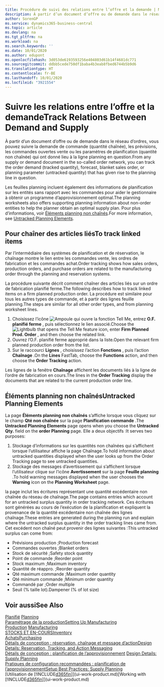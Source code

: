```yaml
---
title: Procédure de suivi des relations entre l’offre et la demande | Microsoft Docs
description: À partir d’un document d’offre ou de demande dans le réseau d’ordres, vous pouvez suivre la demande de commande (quantité chaînée), les prévisions, les commandes ouvertes vente ou les paramètres de planification (quantité non chaînée) qui ont donné lieu à la ligne planning en question.
author: SorenGP
ms.service: dynamics365-business-central
ms.topic: article
ms.devlang: na
ms.tgt_pltfrm: na
ms.workload: na
ms.search.keywords: ''
ms.date: 10/01/2020
ms.author: edupont
ms.openlocfilehash: 3d053de6193593256e404803d61b14f4681dc771
ms.sourcegitcommit: ddbb5cede750df1baba4b3eab8fbed6744b5b9d6
ms.translationtype: HT
ms.contentlocale: fr-BE
ms.lasthandoff: 10/01/2020
ms.locfileid: "3921554"
---
```

# <a name="track-relations-between-demand-and-supply"></a><span data-ttu-id="73fd4-103">Suivre les relations entre l’offre et la demande</span><span class="sxs-lookup"><span data-stu-id="73fd4-103">Track Relations Between Demand and Supply</span></span>
<span data-ttu-id="73fd4-104">À partir d’un document d’offre ou de demande dans le réseau d’ordres, vous pouvez suivre la demande de commande (quantité chaînée), les prévisions, les commandes ouvertes vente ou les paramètres de planification (quantité non chaînée) qui ont donné lieu à la ligne planning en question.</span><span class="sxs-lookup"><span data-stu-id="73fd4-104">From any supply or demand document in the so-called order network, you can track the order demand (tracked quantity), forecast, blanket sales order, or planning parameter (untracked quantity) that has given rise to the planning line in question.</span></span>

<span data-ttu-id="73fd4-105">Les feuilles planning incluent également des informations de planification sur les entités sans rapport avec les commandes pour aider le gestionnaire à obtenir un programme d’approvisionnement optimal.</span><span class="sxs-lookup"><span data-stu-id="73fd4-105">The planning worksheets also offers supporting planning information about non-order entities to help the planner obtain an optimal supply plan.</span></span> <span data-ttu-id="73fd4-106">Pour plus d’informations, voir [Éléments planning non chaînés](production-how-track-demand-supply.md#untracked-planning-elements).</span><span class="sxs-lookup"><span data-stu-id="73fd4-106">For more information, see [Untracked Planning Elements](production-how-track-demand-supply.md#untracked-planning-elements).</span></span>

## <a name="to-track-linked-items"></a><span data-ttu-id="73fd4-107">Pour chaîner des articles liés</span><span class="sxs-lookup"><span data-stu-id="73fd4-107">To track linked items</span></span>
<span data-ttu-id="73fd4-108">Par l’intermédiaire des systèmes de planification et de réservation, le chaînage montre le lien entre les commandes vente, les ordres de fabrication et les commandes achat.</span><span class="sxs-lookup"><span data-stu-id="73fd4-108">Order tracking shows how sales orders, production orders, and purchase orders are related to the manufacturing order through the planning and reservation systems.</span></span>

<span data-ttu-id="73fd4-109">La procédure suivante décrit comment chaîner des articles liés sur un ordre de fabrication planifié ferme.</span><span class="sxs-lookup"><span data-stu-id="73fd4-109">The following describes how to track linked items on a firm planned production order.</span></span> <span data-ttu-id="73fd4-110">La procédure est similaire pour tous les autres types de commande, et à partir des lignes feuille planning.</span><span class="sxs-lookup"><span data-stu-id="73fd4-110">The steps are similar for all other order types, and from planning worksheet lines.</span></span>

1. <span data-ttu-id="73fd4-111">Choisissez l’icône ![Ampoule qui ouvre la fonction Tell Me](media/ui-search/search_small.png "Dites-moi ce que vous voulez faire"), entrez **O.F. planifié ferme** , puis sélectionnez le lien associé.</span><span class="sxs-lookup"><span data-stu-id="73fd4-111">Choose the ![Lightbulb that opens the Tell Me feature](media/ui-search/search_small.png "Tell me what you want to do") icon, enter **Firm Planned Prod. Order** , and then choose the related link.</span></span>
2. <span data-ttu-id="73fd4-112">Ouvrez l’O.F. planifié ferme approprié dans la liste.</span><span class="sxs-lookup"><span data-stu-id="73fd4-112">Open the relevant firm planned production order from the list.</span></span>
3. <span data-ttu-id="73fd4-113">Sur le raccourci **Lignes** , choisissez l’action **Fonctions** , puis l’action **Chaînage** .</span><span class="sxs-lookup"><span data-stu-id="73fd4-113">On the **Lines** FastTab, choose the **Functions** action, and then choose the **Order Tracking** action.</span></span>

<span data-ttu-id="73fd4-114">Les lignes de la fenêtre **Chaînage** affichent les documents liés à la ligne de l’ordre de fabrication en cours.</span><span class="sxs-lookup"><span data-stu-id="73fd4-114">The lines in the **Order Tracking** display the documents that are related to the current production order line.</span></span>

## <a name="untracked-planning-elements"></a><span data-ttu-id="73fd4-115">Éléments planning non chaînés</span><span class="sxs-lookup"><span data-stu-id="73fd4-115">Untracked Planning Elements</span></span>
<span data-ttu-id="73fd4-116">La page **Éléments planning non chaînés** s’affiche lorsque vous cliquez sur le champ **Qté non chaînée** sur la page **Planification commande** .</span><span class="sxs-lookup"><span data-stu-id="73fd4-116">The **Untracked Planning Elements** page opens when you choose the **Untracked Qty.** field on the **order Planning** page.</span></span> <span data-ttu-id="73fd4-117">Elle a deux objectifs :</span><span class="sxs-lookup"><span data-stu-id="73fd4-117">It serves two purposes:</span></span>

1. <span data-ttu-id="73fd4-118">Stockage d’informations sur les quantités non chaînées qui s’affichent lorsque l’utilisateur affiche la page Chaînage.</span><span class="sxs-lookup"><span data-stu-id="73fd4-118">To hold information about untracked quantities displayed when the user looks up from the Order Tracking page to see untracked quantities.</span></span>
2. <span data-ttu-id="73fd4-119">Stockage des messages d’avertissement qui s’affichent lorsque l’utilisateur clique sur l’icône **Avertissement** sur la page **Feuille planning** .</span><span class="sxs-lookup"><span data-stu-id="73fd4-119">To hold warning messages displayed when the user chooses the **Warning** icon on the **Planning Worksheet** page.</span></span>

<span data-ttu-id="73fd4-120">la page inclut les écritures représentant une quantité excédentaire non chaînée du réseau de chaînage.</span><span class="sxs-lookup"><span data-stu-id="73fd4-120">The page contains entries which account for an untracked surplus quantity in order tracking network.</span></span> <span data-ttu-id="73fd4-121">Ces écritures sont générées au cours de l’exécution de la planification et expliquent la provenance de la quantité excédentaire non chaînée des lignes chaînage.</span><span class="sxs-lookup"><span data-stu-id="73fd4-121">These entries are generated during the planning run and explain where the untracked surplus quantity in the order tracking lines came from.</span></span> <span data-ttu-id="73fd4-122">Cet excédent non chaîné peut provenir des lignes suivantes :</span><span class="sxs-lookup"><span data-stu-id="73fd4-122">This untracked surplus can come from:</span></span>

- <span data-ttu-id="73fd4-123">Prévisions production ;</span><span class="sxs-lookup"><span data-stu-id="73fd4-123">Production forecast</span></span>
- <span data-ttu-id="73fd4-124">Commandes ouvertes ;</span><span class="sxs-lookup"><span data-stu-id="73fd4-124">Blanket orders</span></span>
- <span data-ttu-id="73fd4-125">Stock de sécurité ;</span><span class="sxs-lookup"><span data-stu-id="73fd4-125">Safety stock quantity</span></span>
- <span data-ttu-id="73fd4-126">Point de commande ;</span><span class="sxs-lookup"><span data-stu-id="73fd4-126">Reorder point</span></span>
- <span data-ttu-id="73fd4-127">Stock maximum ;</span><span class="sxs-lookup"><span data-stu-id="73fd4-127">Maximum inventory</span></span>
- <span data-ttu-id="73fd4-128">Quantité de réappro. ;</span><span class="sxs-lookup"><span data-stu-id="73fd4-128">Reorder quantity</span></span>
- <span data-ttu-id="73fd4-129">Qté maximum commande ;</span><span class="sxs-lookup"><span data-stu-id="73fd4-129">Maximum order quantity</span></span>
- <span data-ttu-id="73fd4-130">Qté minimum commande ;</span><span class="sxs-lookup"><span data-stu-id="73fd4-130">Minimum order quantity</span></span>
- <span data-ttu-id="73fd4-131">Commandé par ;</span><span class="sxs-lookup"><span data-stu-id="73fd4-131">Order multiple</span></span>
- <span data-ttu-id="73fd4-132">Seuil (% taille lot).</span><span class="sxs-lookup"><span data-stu-id="73fd4-132">Dampener (% of lot size)</span></span>

## <a name="see-also"></a><span data-ttu-id="73fd4-133">Voir aussi</span><span class="sxs-lookup"><span data-stu-id="73fd4-133">See Also</span></span>  
<span data-ttu-id="73fd4-134">[Planifié](production-planning.md) </span><span class="sxs-lookup"><span data-stu-id="73fd4-134">[Planning](production-planning.md) </span></span>  
[<span data-ttu-id="73fd4-135">Paramétrage de la production</span><span class="sxs-lookup"><span data-stu-id="73fd4-135">Setting Up Manufacturing</span></span>](production-configure-production-processes.md)  
<span data-ttu-id="73fd4-136">[Production](production-manage-manufacturing.md)  </span><span class="sxs-lookup"><span data-stu-id="73fd4-136">[Manufacturing](production-manage-manufacturing.md)  </span></span>  
[<span data-ttu-id="73fd4-137">STOCKS ET EN-COURS</span><span class="sxs-lookup"><span data-stu-id="73fd4-137">Inventory</span></span>](inventory-manage-inventory.md)  
[<span data-ttu-id="73fd4-138">Achats</span><span class="sxs-lookup"><span data-stu-id="73fd4-138">Purchasing</span></span>](purchasing-manage-purchasing.md)  
[<span data-ttu-id="73fd4-139">Détails de conception : réservation, chaînage et message d’action</span><span class="sxs-lookup"><span data-stu-id="73fd4-139">Design Details: Reservation, Tracking, and Action Messaging</span></span>](design-details-reservation-order-tracking-and-action-messaging.md)  
<span data-ttu-id="73fd4-140">[Détails de conception : planification de l’approvisionnement](design-details-supply-planning.md) </span><span class="sxs-lookup"><span data-stu-id="73fd4-140">[Design Details: Supply Planning](design-details-supply-planning.md) </span></span>  
[<span data-ttu-id="73fd4-141">Pratiques de configuration recommandées : planification de l’approvisionnement</span><span class="sxs-lookup"><span data-stu-id="73fd4-141">Setup Best Practices: Supply Planning</span></span>](setup-best-practices-supply-planning.md)  
<span data-ttu-id="73fd4-142">[Utilisation de [!INCLUDE[d365fin](includes/d365fin_md.md)]](ui-work-product.md)</span><span class="sxs-lookup"><span data-stu-id="73fd4-142">[Working with [!INCLUDE[d365fin](includes/d365fin_md.md)]](ui-work-product.md)</span></span>
